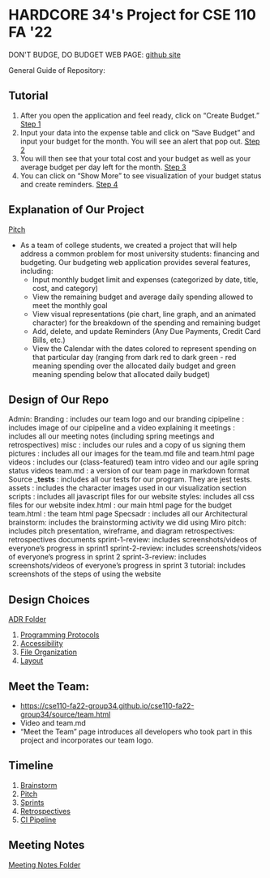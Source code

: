 # HARDCORE 34's Project for CSE 110 FA '22

DON'T BUDGE, DO BUDGET WEB PAGE: [github site](https://cse110-fa22-group34.github.io/cse110-fa22-group34/source/index.html)

General Guide of Repository:

## Tutorial
1. After you open the application and feel ready, click on “Create Budget.” [Step 1](./specs/tutorial/Step1.png)
2. Input your data into the expense table and click on “Save Budget” and input your budget for the month. You will see an alert that pop out. [Step 2](./specs/tutorial/Step2.png)
3. You will then see that your total cost and your budget as well as your average budget per day left for the month. [Step 3](./specs/tutorial/Step3.png)
4. You can click on “Show More” to see visualization of your budget status and create reminders. [Step 4](./specs/tutorial/Step4.png)

## Explanation of Our Project
[Pitch](https://github.com/cse110-fa22-group34/cse110-fa22-group34/tree/main/specs/pitch)
- As a team of college students, we created a project that will help address a common problem for most university students: financing and budgeting. Our budgeting web application provides several features, including:
  - Input monthly budget limit and expenses (categorized by date, title, cost, and category)
  - View the remaining budget and average daily spending allowed to meet the monthly goal
  - View visual representations (pie chart, line graph, and an animated character) for the breakdown of the spending and remaining budget
  - Add, delete, and update Reminders (Any Due Payments, Credit Card Bills, etc.)
  - View the Calendar with the dates colored to represent spending on that particular day (ranging from dark red to dark green - red meaning spending over the allocated daily budget and green meaning spending below that allocated daily budget)

## Design of Our Repo
Admin:
Branding : includes our team logo and our branding
cipipeline : includes image of our cipipeline and a video explaining it
 meetings : includes all our meeting notes (including spring meetings and retrospectives)
 misc : includes our rules and a copy of us signing them
pictures : includes all our images for the team.md file and team.html page
videos : includes our (class-featured) team intro video and our agile spring status videos
team.md : a version of our team page in markdown format
Source
 ___tests__ : includes all our tests for our program. They are jest tests.
 assets : includes the character images used in our visualization section
 scripts : includes all javascript files for our website
 styles: includes all css files for our website
 index.html : our main html page for the budget
 team.html : the team html page
Specsadr : includes all our Architectural
brainstorm: includes the brainstorming activity we did using Miro
pitch: includes pitch presentation, wireframe, and diagram
retrospectives: retrospectives documents
sprint-1-review: includes screenshots/videos of everyone’s progress in sprint1
sprint-2-review: includes screenshots/videos of everyone’s progress in sprint 2
sprint-3-review: includes screenshots/videos of everyone’s progress in sprint 3
tutorial: includes screenshots of the steps of using the website

## Design Choices
[ADR Folder](./specs/adr)
1. [Programming Protocols](./specs/adr/110622-ProgrammingProtocols.md)
2. [Accessibility](./specs/adr/111322-AccessibilityDecision.md)
3. [File Organization](./specs/adr/112222-FileOrginization.md)
4. [Layout](./specs/adr/120122-LayoutDecisions.md)

## Meet the Team:
- https://cse110-fa22-group34.github.io/cse110-fa22-group34/source/team.html
- Video and team.md
- “Meet the Team” page introduces all developers who took part in this project and incorporates our team logo. 

## Timeline
1. [Brainstorm](./specs/brainstorm)
2. [Pitch](./specs/pitch)
3. [Sprints]()
4. [Retrospectives]()
5. [CI Pipeline](./admin/cipipeline)

## Meeting Notes
[Meeting Notes Folder](./admin/meetings)
